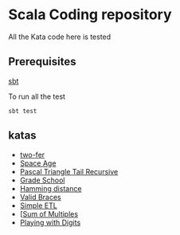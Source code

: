 # Scala Coding repository 

All the Kata code here is tested

## Prerequisites
[sbt](https://www.scala-sbt.org/)

To run all the test
```
sbt test
```

## katas

- [two-fer](https://github.com/exercism/problem-specifications/issues/757)
- [Space Age](https://exercism.io/my/solutions/a157a080ced149558e3e8006f2917aea)
- [Pascal Triangle Tail Recursive](https://en.wikipedia.org/wiki/Pascal%27s_triangle)
- [Grade School](https://exercism.io/tracks/scala/exercises/grade-school/solutions/30c4cd8e0dd4466ba1c70182a2d5199c)
- [Hamming distance](http://rosalind.info/problems/hamm/)
- [Valid Braces](https://www.codewars.com/kata/5277c8a221e209d3f6000b56/)
- [Simple ETL](https://exercism.io/tracks/scala/exercises/etl/solutions/1b2ea737aac04d069385837d159c1b45)
- [[Sum of Multiples](](https://exercism.io/tracks/scala/exercises/sum-of-multiples/solutions/1d4e50873fbf4494bce8f7083cfb4c92))
- [Playing with Digits](https://www.codewars.com/kata/5552101f47fc5178b1000050/scala)
  